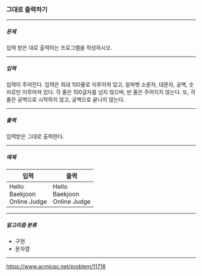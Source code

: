 ### 그대로 출력하기

***

##### 문제
입력 받은 대로 출력하는 프로그램을 작성하시오.

***

##### 입력
입력이 주어진다. 입력은 최대 100줄로 이루어져 있고, 알파벳 소문자, 대문자, 공백, 숫자로만 이루어져 있다. 각 줄은 100글자를 넘지 않으며, 빈 줄은 주어지지 않는다. 또, 각 줄은 공백으로 시작하지 않고, 공백으로 끝나지 않는다.

***

##### 출력
입력받은 그대로 출력한다.

***

##### 예제
| 입력                                  | 출력                                  |
|-------------------------------------|-------------------------------------|
| Hello<br/>Baekjoon<br/>Online Judge | Hello<br/>Baekjoon<br/>Online Judge |

***

##### 알고리즘 분류
* 구현
* 문자열

***

https://www.acmicpc.net/problem/11718